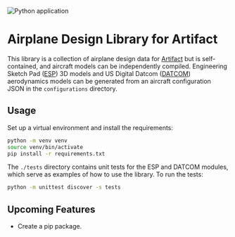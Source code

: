 ![Python application](https://github.com/ArtifactAI/airplanes/actions/workflows/python-app.yml/badge.svg)

# Airplane Design Library for Artifact

This library is a collection of airplane design data for [Artifact](https://artifact.engineer) but is self-contained, and aircraft models can be independently compiled. Engineering Sketch Pad ([ESP](https://acdl.mit.edu/ESP/)) 3D models and US Digital Datcom ([DATCOM](https://www.pdas.com/datcom.html)) aerodynamics models can be generated from an aircraft configuration JSON in the `configurations` directory.

## Usage

Set up a virtual environment and install the requirements:

```bash
python -m venv venv
source venv/bin/activate
pip install -r requirements.txt
```

The `./tests` directory contains unit tests for the ESP and DATCOM modules, which serve as examples of how to use the library. To run the tests:

```bash
python -m unittest discover -s tests
```

## Upcoming Features
- Create a pip package.